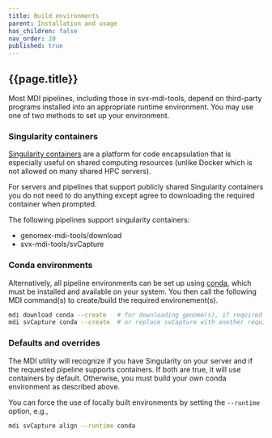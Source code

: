 ```yaml
---
title: Build environments
parent: Installation and usage
has_children: false
nav_order: 20
published: true
---
```


## {{page.title}}

Most MDI pipelines, including those in svx-mdi-tools, depend
on third-party programs installed into an appropriate runtime
environment. You may use one of two methods to set up your environment.

### Singularity containers

[Singularity containers](https://sylabs.io/singularity/) are a platform
for code encapsulation that is especially useful on shared computing resources
(unlike Docker which is not allowed on many shared HPC servers).

For servers and pipelines that support publicly shared Singularity containers you do not
need to do anything except agree to downloading the required container when prompted. 

The following pipelines support singularity containers:
- genomex-mdi-tools/download
- svx-mdi-tools/svCapture

### Conda environments

Alternatively, all pipeline environments can be set up using [conda](https://docs.conda.io/en/latest/),
which must be installed and available on your system. You then call
the following MDI command(s) to create/build the required environement(s).

```sh
mdi download conda --create   # for downloading genome(s), if required
mdi svCapture conda --create  # or replace svCapture with another required pipeline
```

### Defaults and overrides

The MDI utility will recognize if you have Singularity on your server
and if the requested pipeline supports containers. If both are true, it will use containers
by default. Otherwise, you must build your own conda 
environment as described above.  

You can force the use of locally built 
environments by setting the `--runtime` option, e.g.,

```sh
mdi svCapture align --runtime conda
```
